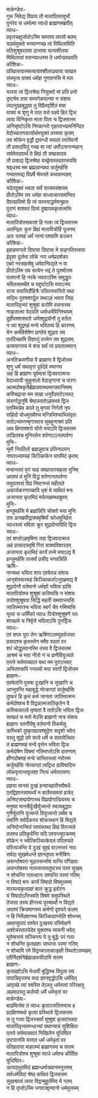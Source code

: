 मार्कण्डेयः-  
गुरू निवेद्य विप्राय तौ मातापितरावुभौ  
पुनरेव स धर्मात्मा व्याधो ब्राह्मणमब्रवीत्  
व्याधः-  
प्रवृत्तचक्षुर्जातोऽस्मि सम्पश्य तपसो बलम्  
यदर्थमुक्तो भगवान्गच्छ त्वं मिथिलामिति  
पतिशुश्रूषरतया दान्तया सत्यशीलया  
मिथिलायां वसन्व्याधस्स ते धर्मान्प्रवक्ष्यति  
कौशिकः-  
पतिव्रतायास्सत्यायाश्शीलाढ्याया यतव्रत  
संस्मृत्य वाक्यं धर्मज्ञ गुणवानसि मे मतः  
व्याधः-  
यत्तया त्वं द्विजश्रेष्ठ नियुक्तो मां प्रति प्रभो  
दृष्टमेव तया सम्यगेकपत्न्या न संशयः  
त्वदनुग्रहबुद्ध्या तु विप्रैतद्दर्शितं मया  
वाक्यं च शृणु मे तात यत्ते वक्ष्ये हितं द्विज  
त्वया विनिकृता माता पिता च द्विजसत्तम  
अनिसृष्टोऽसि निष्क्रान्तो गृहात्ताभ्यामनिन्दित  
वेदोच्चारणकार्यार्थमयुक्तं तत्त्वया कृतम्  
तव शोकेन वृद्धौ द्वावन्धौ स्यातां तपस्विनौ  
तौ प्रसादयितुं गच्छ मा त्वां धर्मोऽत्यगान्महान्  
सर्वमेतदपार्थं ते क्षिप्रं तौ सम्प्रसादय  
तौ प्रसाद्य द्विजश्रेष्ठ यच्छ्रेयस्तदवाप्स्यसि  
श्रद्दधस्व मम ब्रह्मन्नान्यथा कर्तुमर्हसि  
गम्यतामद्य विप्रर्षे श्रेयस्ते कथयाम्यहम्  
कौशिकः-  
यदेतदुक्तं भवता सर्वं सत्यमसंशयम्  
प्रीतोऽस्मि तव धर्मज्ञ साध्वाचारसमन्वित  
दैवतप्रतिमो हि त्वं यस्स्याद्धर्ममनुव्रतः  
पुराणं शाश्वतं दिव्यं दुष्प्रापमकृतात्मभिः  
व्याधः-  
मातापित्रोस्सकाशं हि गत्वा त्वं द्विजसत्तम  
अतन्द्रितः कुरु क्षिप्रं मातापित्रोर्हि पूजनम्  
अतः परमहं धर्मं नान्यं पश्यामि कञ्चन  
कौशिकः-  
इहाहमागतो दिष्ट्या दिष्ट्या मे सङ्गतिस्त्वया  
ईदृशा दुर्लभा लोके नरा धर्मप्रदर्शकाः  
एको नरसहस्रेषु धर्मवान्विद्यते न वा  
प्रीतोऽस्मि तव सत्येन भद्रं ते पुरुषोत्तम  
पतमानो हि नरके भवताऽस्मि समुद्धृतः  
भवितव्यमथैवं च यद्दृष्टोऽसि मयाऽनघ  
राजा ययातिर्दौहित्रैः पतितस्तारितो यथा  
सद्भिः पुरुषशार्दूल तथाऽहं भवता त्विह  
मातापितृभ्यां शुश्रूषां करोमि वचनात्तव  
नाकृतात्मा वेदयति धर्माधर्मविनिश्चयम्  
दुर्ज्ञेयश्शाश्वतो धर्मश्शूद्रयोनौ तु वर्तता  
न त्वां शूद्रमहं मन्ये भवितव्यं हि कारणम्  
येन कर्मविशेषेण प्राप्तेयं शूद्रता तव  
एतदिच्छामि विज्ञातुं तत्त्वेन तव शूद्रताम्  
कामयानस्य मे शंस सर्वं त्वं प्रयतात्मवान्  
व्याधः-  
अनतिक्रमणीया वै ब्राह्मणा वै द्विजोत्तम  
शृणु धर्मं यथावृत्तं पूर्वदेहे ममानघ  
अहं हि ब्राह्मणः पूर्वमासं द्विजवरात्मजः  
वेदाध्यायी सुकुशलो वेदाङ्गानां च पारगः  
आत्मदोषकृतैर्ब्रह्मन्नवस्थामाप्तवानिमाम्  
कश्चिद्राजा मम सखा धनुर्वेदपरोऽभवत्  
संसर्गाद्धनुषि श्रेष्ठस्ततोऽहमभवं द्विज  
एतस्मिन्नेव काले तु मृगयां निर्गतो नृपः  
सहितो योधमुख्यैश्च मन्त्रिभिश्चाभिसंवृतः  
ततोऽभ्यघ्नन्मृगास्तत्र सुबहूनाश्रमं प्रति  
अथ क्षिप्तश्शरो घोरो मयाऽपि द्विजसत्तम  
ताडितश्च मुनिस्तेन शरेणाऽऽनतपर्वणा  
मुनिः-  
भूमौ निपतितो ब्रह्मन्नुवाच प्रतिनादयन्  
नापराध्याम्यहं किञ्चित्केन पापमिदं कृतम्  
व्याधः-  
मन्वानस्तं मृगं चाहं सम्प्राप्तस्सहसा मुनिम्  
अपश्यं तं मुनिं विद्धं शरेणानतपर्वणा  
तमुग्रतपसं विप्रं निष्टनन्तं महीतले  
अकार्यकरणाच्चापि भृशं मे व्यथितं मनः  
अजानता कृतमिदं मयेत्यहमथाब्रुवम्  
मुनिः-  
क्षन्तुमर्हसि मे ब्रह्मन्निति चोक्तो मया मुनिः  
ततः प्रत्यब्रवीद्वाक्यमृषिर्मां क्रोधमूर्च्छितः  
व्याधस्त्वं भविता क्रूर शूद्रयोनाविति द्विज  
व्याधः-  
एवं शप्तोऽहमृषिणा तदा द्विजवरात्मज  
अहं प्रासादयमृषिं गिरा वाक्यविशारदम्  
अजानता कृतमिदं कार्यं तन्मे मयाऽद्य वै  
क्षन्तुमर्हसि तत्सर्वं प्रसीद भगवन्निति  
ऋषिः-  
नान्यथा भविता शाप एवमेतन्न संशयः  
आनृशंस्यात्त्वहं किञ्चित्कर्ताऽनुग्रहमद्य वै  
शूद्रयोनौ वर्तमानो धर्मज्ञो भविता ह्यसि  
मातापित्रोश्च शुश्रूषां करिष्यसि न संशयः  
तयोश्शुश्रूषया सिद्धिं महतीं समवाप्स्यसि  
जातिस्मरश्च भविता स्वर्गं चैव गमिष्यसि  
भूत्वा च धार्मिको व्याधः पित्रोश्शुश्रूषणे रतः  
शापक्षये च निर्वृत्ते भविताऽसि पुनर्द्विजः  
व्याधः-  
एवं शप्तः पुरा तेन ऋषिणाऽस्म्युग्रतेजसा  
प्रसादश्च कृतस्तेन ममैव वदतां वर  
शरं चोद्धृतवानस्मि तस्य वै द्विजसत्तम  
आश्रमं च मया नीतो न च प्राणैर्वियुज्यते  
एतत्ते सर्वमाख्यातं यथा मम पुराऽभवत्  
अभितश्चापि गन्तव्यो मया स्वर्गो द्विजोत्तम  
ब्राह्मणः-  
एवमेतानि पुरुषा दुःखानि च सुखानि च  
आप्नुवन्ति महाबुद्धे नोत्कण्ठां कर्तुमर्हसि  
दुष्करं हि कृतं कर्म जानता जातिमात्मनः  
कर्मदोषश्च वै विद्वन्नात्मजातिकृतेन वै  
कश्चित्कालो मृष्यतां वै ततोऽसि भविता द्विजः  
साम्प्रतं च मतो मेऽसि ब्राह्मणो नात्र संशयः  
ब्राह्मणः पतनीयेषु वर्तमानो विकर्मसु  
डाम्भिको दुष्कृतप्रायश्शूद्रेण सदृशो भवेत्  
यस्तु शूद्रो दमे सत्ये धर्मे च सततोत्थितः  
तं ब्राह्मणमहं मन्ये वृत्तेन भविता द्विजः  
कर्मदोषेण विषमां गतिमाप्तोऽसि दारुणाम्  
क्षीणदोषमहं मन्ये चाभितस्त्वां नरोत्तम  
कर्तुमर्हसि नोत्कण्ठां त्वद्विधा ह्यविषादिनः  
लोकवृत्तान्तवृ्त्तज्ञा नित्यं धर्मपरायणाः  
व्याधः-  
प्रज्ञया मानसं दुःखं हन्याच्छारीरमौषधैः  
एतद्विज्ञानसामर्थ्यं न बालैस्समतां व्रजेत्  
अनिष्टसम्प्रयोगाच्च विप्रयोगात्प्रियस्य च  
मनुष्या मानसैर्दुःखैर्युज्यन्ते स्वल्पबुद्धयः  
गुणैर्भूतानि युज्यन्ते वियुज्यन्ते तथैव च  
सर्वाणि सर्वदैकस्य शोकस्थानं हि विद्यते  
अनिष्टेनान्वितं पश्यंस्तथा क्षिप्रं विरज्यते  
ततश्च प्रतिकुर्वन्ति यदि पश्यन्त्युपक्रमम्  
शोकेन न भवेत्किञ्चित्केवलं परितप्यते  
परित्यजन्ति ये दुःखं सुखं वाऽनन्तरं नराः  
सर्वदा सुखमेधन्ते ज्ञानतृप्ता मनीषिणः  
असन्तोषपरा मूढास्सन्तोषं यान्ति पण्डिताः  
असन्तोषस्य नास्त्यन्तस्तुष्टस्य परमं सुखम्  
न शोचन्ति गताध्वानः पश्यन्ति परमां गतिम्  
न विषादे मनः कार्यं विषादो विषमुत्तमम्  
मारयत्यकृतप्रज्ञं बालं क्रुद्ध इवोरगः  
यं विषादोऽभिभवति विषमे समुपस्थिते  
तेजसा तस्य हीनस्य पुरुषार्थो न विद्यते  
अवश्यं क्रियमाणस्य कर्मणो दृश्यते फलम्  
न हि निर्वेदमागम्य किञ्चित्प्राप्नोति शोभनम्  
अथाप्युपायं पश्येत दुःखस्य परिमोक्षणे  
अशोचंस्तारयेदेव युक्तश्च व्यसनी भवेत्  
भूतेष्वभावं सञ्चिन्त्य ये तु बुद्धेः परं गताः  
न शोचन्ति कृतप्रज्ञाः पश्यन्तः परमां गतिम्  
न शोचामि रमे विद्वन्कालाकाङ्क्षी स्थितोऽस्म्यहम्  
एतैर्निदर्शनैर्ब्रह्मन्नावसीदामि सत्तम  
ब्राह्मणः-  
कृतप्रज्ञोऽसि मेधावी बुद्धिश्च विपुला तव  
पापान्निवृत्तश्च सदा ज्ञानवृद्धोऽसि धर्मवित्  
आपृच्छे त्वां स्वस्ति तेऽस्तु धर्मस्त्वां परिरक्षतु  
अप्रमादस्तु कर्तव्यो धर्मे धर्मभृतां वर  
मार्कण्डेयः-  
बाढमित्येव तं व्याधः कृताञ्जलिरुवाच ह  
प्रदक्षिणमथो कृत्वा प्रस्थितो द्विजसत्तमः  
स तु गत्वा द्विजस्सर्वां शुश्रूषां कृतवांस्तदा  
मातापितृभ्यामन्धाभ्यां यथान्यायं सुशिक्षितः  
एतत्ते सर्वमाख्यातं निखिलेन युधिष्ठिर  
पृष्टवानसि यत्तात धर्मं धर्मभृतां वर  
पतिव्रताया माहात्म्यं ब्राह्मणस्य च सत्तम  
मातापित्रोश्च शुश्रूषा व्याधे धर्मश्च कीर्तितः  
युधिष्ठिरः-  
अत्यद्भुतमिदं ब्रह्मन्धर्माख्यानमनुत्तमम्  
सर्वधर्मविदां श्रेष्ठ कथितं द्विजसत्तम  
सुखश्राव्यं त्वया विद्वन्मुहूर्तमिव मे गतम्  
न हि तृप्तोऽस्मि भगवञ्शृण्वानो धर्ममुत्तमम्  

